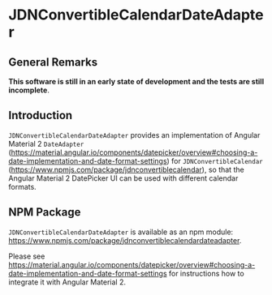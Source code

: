 # JDNConvertibleCalendarDateAdapter

## General Remarks

**This software is still in an early state of development and the tests are still incomplete**.

## Introduction

`JDNConvertibleCalendarDateAdapter` provides an implementation of Angular Material 2 `DateAdapter` 
(<https://material.angular.io/components/datepicker/overview#choosing-a-date-implementation-and-date-format-settings>) for `JDNConvertibleCalendar` (<https://www.npmjs.com/package/jdnconvertiblecalendar>), 
so that the Angular Material 2 DatePicker UI can be used with different calendar formats.

## NPM Package

`JDNConvertibleCalendarDateAdapter` is available as an npm module: <https://www.npmjs.com/package/jdnconvertiblecalendardateadapter>.

Please see <https://material.angular.io/components/datepicker/overview#choosing-a-date-implementation-and-date-format-settings> for instructions how to integrate it with Angular Material 2.
